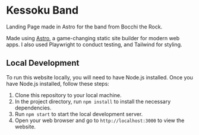 # Kessoku Band

Landing Page made in Astro for the band from Bocchi the Rock.

Made using [Astro](https://astro.build/), a game-changing static site builder for modern web apps. I also used Playwright to conduct testing, and Tailwind for styling.

## Local Development

To run this website locally, you will need to have Node.js installed. Once you have Node.js installed, follow these steps:

1. Clone this repository to your local machine.
2. In the project directory, run `npm install` to install the necessary dependencies.
3. Run `npm start` to start the local development server.
4. Open your web browser and go to `http://localhost:3000` to view the website.